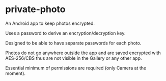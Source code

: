 # private-photo
An Android app to keep photos encrypted.

Uses a password to derive an encryption/decryption key. 

Designed to be able to have separate passwords for each photo.

Photos do not go anywhere outside the app and are saved encrypted with AES-256/CBS thus are not visible in the Gallery or any other app.

Essential minimum of permissions are required (only Camera at the moment).
